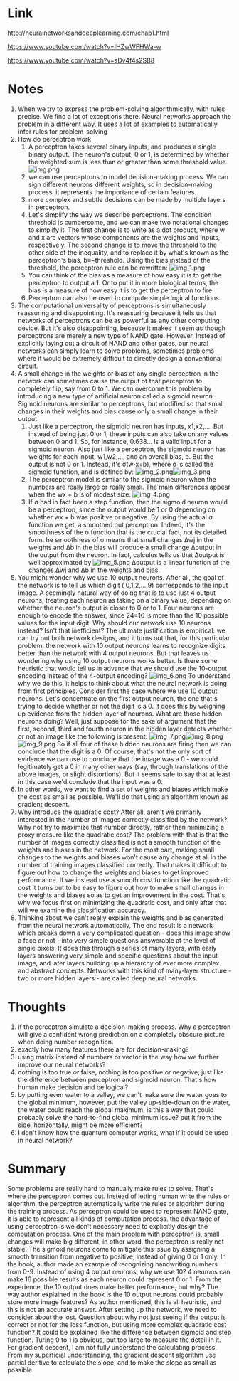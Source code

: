 Link
===============
<p>

http://neuralnetworksanddeeplearning.com/chap1.html

https://www.youtube.com/watch?v=IHZwWFHWa-w

https://www.youtube.com/watch?v=sDv4f4s2SB8

</p>


Notes
===============

1. When we try to express the problem-solving algorithmically, with rules precise. We find a lot of exceptions there.
   Neural networks approach the problem in a different way. It uses a lot of examples to automatically infer rules for
   problem-solving
2. How do perceptron work
    1. A perceptron takes several binary inputs, and produces a single binary output. The neuron's output, 0 or 1, is
       determined by whether the weighted sum is less than or greater than some threshold value.
       ![img.png](img.png)
    2. we can use perceptrons to model decision-making process. We can sign different neurons different weights, so in
       decision-making process, it represents the importance of certain features.
    3. more complex and subtle decisions can be made by multiple layers in perceptron.
    4. Let's simplify the way we describe perceptrons. The condition threshold is cumbersome, and we can make two
       notational changes to simplify it. The first change is to write as a dot product, where w and x are vectors whose
       components are the weights and inputs, respectively. The second change is to move the threshold to the other side
       of the inequality, and to replace it by what's known as the perceptron's bias, b≡−threshold. Using the bias
       instead of the threshold, the perceptron rule can be rewritten:
       ![img_1.png](img_1.png)
    5. You can think of the bias as a measure of how easy it is to get the perceptron to output a 1. Or to put it in
       more biological terms, the bias is a measure of how easy it is to get the perceptron to fire.
    6. Perceptron can also be used to compute simple logical functions.
3. The computational universality of perceptrons is simultaneously reassuring and disappointing. It's reassuring because
   it tells us that networks of perceptrons can be as powerful as any other computing device. But it's also
   disappointing, because it makes it seem as though perceptrons are merely a new type of NAND gate. However, Instead of
   explicitly laying out a circuit of NAND and other gates, our neural networks can simply learn to solve problems,
   sometimes problems where it would be extremely difficult to directly design a conventional circuit.
4. A small change in the weights or bias of any single perceptron in the network can sometimes cause the output of that
   perceptron to completely flip, say from 0 to 1. We can overcome this problem by introducing a new type of artificial
   neuron called a sigmoid neuron. Sigmoid neurons are similar to perceptrons, but modified so that small changes in
   their weights and bias cause only a small change in their output.
    1. Just like a perceptron, the sigmoid neuron has inputs, x1,x2,…. But instead of being just 0 or 1, these inputs
       can also take on any values between 0 and 1. So, for instance, 0.638… is a valid input for a sigmoid neuron. Also
       just like a perceptron, the sigmoid neuron has weights for each input, w1,w2,…, and an overall bias, b. But the
       output is not 0 or 1. Instead, it's σ(w⋅x+b), where σ is called the sigmoid function, and is defined by:
       ![img_2.png](img_2.png)![img_3.png](img_3.png)
    2. The perceptron model is similar to the sigmoid neuron when the numbers are really large or really small. The main
       differences appear when the wx + b is of modest size.
       ![img_4.png](img_4.png)
    3. If σ had in fact been a step function, then the sigmoid neuron would be a perceptron, since the output would be 1
       or 0 depending on whether wx + b was positive or negative. By using the actual σ function we get, a smoothed out
       perceptron. Indeed, it's the smoothness of the σ function that is the crucial fact, not its detailed form. he
       smoothness of σ means that small changes Δwj in the weights and Δb in the bias will produce a small change
       Δoutput in the output from the neuron. In fact, calculus tells us that Δoutput is well approximated by
       ![img_5.png](img_5.png)
       Δoutput is a linear function of the changes Δwj and Δb in the weights and bias.
5. You might wonder why we use 10 output neurons. After all, the goal of the network is to tell us which digit (
   0,1,2,…,9) corresponds to the input image. A seemingly natural way of doing that is to use just 4 output neurons,
   treating each neuron as taking on a binary value, depending on whether the neuron's output is closer to 0 or to 1.
   Four neurons are enough to encode the answer, since 24=16 is more than the 10 possible values for the input digit.
   Why should our network use 10 neurons instead? Isn't that inefficient? The ultimate justification is empirical: we
   can try out both network designs, and it turns out that, for this particular problem, the network with 10 output
   neurons learns to recognize digits better than the network with 4 output neurons. But that leaves us wondering why
   using 10 output neurons works better. Is there some heuristic that would tell us in advance that we should use the
   10-output encoding instead of the 4-output encoding?
   ![img_6.png](img_6.png)
   To understand why we do this, it helps to think about what the neural network is doing from first principles.
   Consider first the case where we use 10 output neurons. Let's concentrate on the first output neuron, the one that's
   trying to decide whether or not the digit is a 0. It does this by weighing up evidence from the hidden layer of
   neurons. What are those hidden neurons doing? Well, just suppose for the sake of argument that the first, second,
   third and fourth neuron in the hidden layer detects whether or not an image like the following is present:
   ![img_7.png](img_7.png)![img_8.png](img_8.png)![img_9.png](img_9.png)
   So if all four of these hidden neurons are firing then we can conclude that the digit is a 0. Of course, that's not
   the only sort of evidence we can use to conclude that the image was a 0 - we could legitimately get a 0 in many other
   ways (say, through translations of the above images, or slight distortions). But it seems safe to say that at least
   in this case we'd conclude that the input was a 0.
6. In other words, we want to find a set of weights and biases which make the cost as small as possible. We'll do that
   using an algorithm known as gradient descent.
7. Why introduce the quadratic cost? After all, aren't we primarily interested in the number of images correctly
   classified by the network? Why not try to maximize that number directly, rather than minimizing a proxy measure like
   the quadratic cost? The problem with that is that the number of images correctly classified is not a smooth function
   of the weights and biases in the network. For the most part, making small changes to the weights and biases won't
   cause any change at all in the number of training images classified correctly. That makes it difficult to figure out
   how to change the weights and biases to get improved performance. If we instead use a smooth cost function like the
   quadratic cost it turns out to be easy to figure out how to make small changes in the weights and biases so as to get
   an improvement in the cost. That's why we focus first on minimizing the quadratic cost, and only after that will we
   examine the classification accuracy.
8. Thinking about we can't really explain the weights and bias generated from the neural network automatically, The end
   result is a network which breaks down a very complicated question - does this image show a face or not - into very
   simple questions answerable at the level of single pixels. It does this through a series of many layers, with early
   layers answering very simple and specific questions about the input image, and later layers building up a hierarchy
   of ever more complex and abstract concepts. Networks with this kind of many-layer structure - two or more hidden
   layers - are called deep neural networks.

Thoughts
===============

1. if the perceptron simulate a decision-making process. Why a perceptron will give a confident wrong prediction on a
   completely obscure picture when doing number recognition.
2. exactly how many features there are for decision-making?
3. using matrix instead of numbers or vector is the way how we further improve our neural networks?
4. nothing is too true or false, nothing is too positive or negative, just like the difference between perceptron and
   sigmoid neuron. That's how human make decision and be logical?
5. by putting even water to a valley, we can't make sure the water goes to the global minimum, however, put the valley
   up-side-down on the water, the water could reach the global maximum, is this a way that could probably solve the
   hard-to-find global minimum issue? put it from the side, horizontally, might be more efficient?
6. I don't know how the quantum computer works, what if it could be used in neural network?

Summary
===============
Some problems are really hard to manually make rules to solve. That's where the perceptron comes out. Instead of letting
human write the rules or algorithm, the perceptron automatically write the rules or algorithm during the training
process. As perceptron could be used to represent NAND gate, it is able to represent all kinds of computation process.
the advantage of using perceptron is we don't necessary need to explicitly design the computation process. One of the
main problem with perceptron is, small changes will make big different, in other word, the perceptron is really not
stable. The sigmoid neurons come to mitigate this issue by assigning a smooth transition from negative to positive,
instead of giving 0 or 1 only. In the book, author made an example of recognizing handwriting numbers from 0-9. Instead
of using 4 output neurons, why we use 10? 4 neurons can make 16 possible results as each neuron could represent 0 or 1.
From the experience, the 10 output does make better performance, but why? The way author explained in the book is the 10
output neurons could probably store more image features? As author mentioned, this is all heuristic, and this is not an
accurate answer. After setting up the network, we need to consider about the lost. Question about why not just seeing if
the output is correct or not for the loss function, but using more complex quadratic cost function? It could be
explained like the difference between sigmoid and step function. Turing 0 to 1 is obvious, but too large to measure the
detail in it. For gradient descent, I am not fully understand the calculating process. From my superficial
understanding, the gradient descent algorithm use partial deritive to calculate the slope, and to make the slope as
small as possible. 